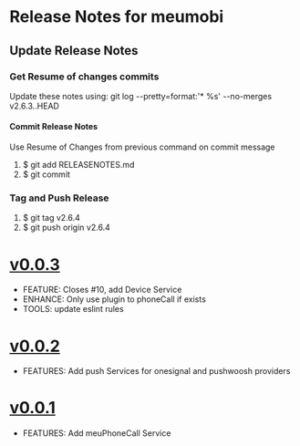 # Release Notes for meumobi

## Update Release Notes
### Get Resume of changes commits
Update these notes using: git log --pretty=format:'* %s' --no-merges v2.6.3..HEAD

#### Commit Release Notes
Use Resume of Changes from previous command on commit message

1. $ git add RELEASENOTES.md 
2. $ git commit 

### Tag and Push Release

1. $ git tag v2.6.4
2. $ git push origin v2.6.4 

<a name="v0.0.3"></a>
# [v0.0.3](https://github.com/meumobi/ng-meumobi-utils/compare/v0.0.2...v0.0.3)

* FEATURE: Closes #10, add Device Service
* ENHANCE: Only use plugin to phoneCall if exists
* TOOLS: update eslint rules

<a name="v0.0.2"></a>
# [v0.0.2](https://github.com/meumobi/ng-meumobi-utils/compare/v0.0.1...v0.0.2)

* FEATURES: Add push Services for onesignal and pushwoosh providers

<a name="v0.0.1"></a>
# [v0.0.1](https://github.com/meumobi/ng-meumobi-utils/compare/v0.0.0...v0.0.1)

* FEATURES: Add meuPhoneCall Service
